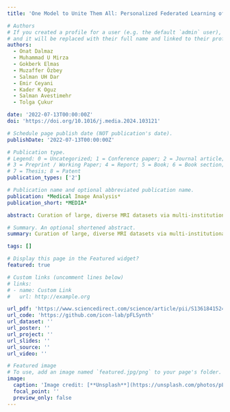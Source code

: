 ```yaml
---
title: 'One Model to Unite Them All: Personalized Federated Learning of Multi-Contrast MRI Synthesis'

# Authors
# If you created a profile for a user (e.g. the default `admin` user), write the username (folder name) here
# and it will be replaced with their full name and linked to their profile.
authors:
  - Onat Dalmaz
  - Muhammad U Mirza
  - Gokberk Elmas
  - Muzaffer Özbey
  - Salman UH Dar
  - Emir Ceyani
  - Kader K Oguz
  - Salman Avestimehr
  - Tolga Çukur

date: '2022-07-13T00:00:00Z'
doi: 'https://doi.org/10.1016/j.media.2024.103121'

# Schedule page publish date (NOT publication's date).
publishDate: '2022-07-13T00:00:00Z'

# Publication type.
# Legend: 0 = Uncategorized; 1 = Conference paper; 2 = Journal article;
# 3 = Preprint / Working Paper; 4 = Report; 5 = Book; 6 = Book section;
# 7 = Thesis; 8 = Patent
publication_types: ['2']

# Publication name and optional abbreviated publication name.
publication: *Medical Image Analysis*
publication_short: *MEDIA*

abstract: Curation of large, diverse MRI datasets via multi-institutional collaborations can help improve learning of generalizable synthesis models that reliably translate source- onto target-contrast images. To facilitate collaborations, federated learning (FL) adopts decentralized model training while mitigating privacy concerns by avoiding sharing of imaging data. However, conventional FL methods can be impaired by the inherent heterogeneity in the data distribution, with domain shifts evident within and across imaging sites. Here we introduce the first personalized FL method for MRI Synthesis (pFLSynth) that improves reliability against data heterogeneity via model specialization to individual sites and synthesis tasks (i.e., source-target contrasts). To do this, pFLSynth leverages an adversarial model equipped with novel personalization blocks that control the statistics of generated feature maps across the spatial/channel dimensions, given latent variables specific to sites and tasks. To further promote communication efficiency and site specialization, partial network aggregation is employed over later generator stages while earlier generator stages and the discriminator are trained locally. As such, pFLSynth enables multi-task training of multi-site synthesis models with high generalization performance across sites and tasks. Comprehensive experiments demonstrate the superior performance and reliability of pFLSynth in MRI synthesis against prior federated methods.

# Summary. An optional shortened abstract.
summary: Curation of large, diverse MRI datasets via multi-institutional collaborations can help improve learning of generalizable synthesis models that reliably translate source- onto target-contrast images. To facilitate collaborations, federated learning (FL) adopts decentralized model training while mitigating privacy concerns by avoiding sharing of imaging data. However, conventional FL methods can be impaired by the inherent heterogeneity in the data distribution, with domain shifts evident within and across imaging sites. Here we introduce the first personalized FL method for MRI Synthesis (pFLSynth) that improves reliability against data heterogeneity via model specialization to individual sites and synthesis tasks (i.e., source-target contrasts). To do this, pFLSynth leverages an adversarial model equipped with novel personalization blocks that control the statistics of generated feature maps across the spatial/channel dimensions, given latent variables specific to sites and tasks. To further promote communication efficiency and site specialization, partial network aggregation is employed over later generator stages while earlier generator stages and the discriminator are trained locally. As such, pFLSynth enables multi-task training of multi-site synthesis models with high generalization performance across sites and tasks. Comprehensive experiments demonstrate the superior performance and reliability of pFLSynth in MRI synthesis against prior federated methods.

tags: []

# Display this page in the Featured widget?
featured: true

# Custom links (uncomment lines below)
# links:
# - name: Custom Link
#   url: http://example.org

url_pdf: 'https://www.sciencedirect.com/science/article/pii/S136184152400046X'
url_code: 'https://github.com/icon-lab/pFLSynth'
url_dataset: ''
url_poster: ''
url_project: ''
url_slides: ''
url_source: ''
url_video: ''

# Featured image
# To use, add an image named `featured.jpg/png` to your page's folder.
image:
  caption: 'Image credit: [**Unsplash**](https://unsplash.com/photos/pLCdAaMFLTE)'
  focal_point: ''
  preview_only: false
---
```

